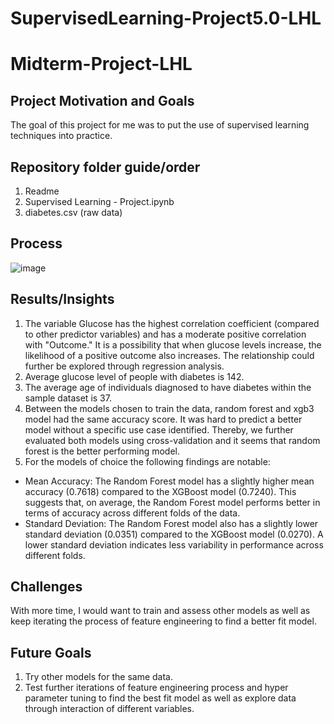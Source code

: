 # SupervisedLearning-Project5.0-LHL
# Midterm-Project-LHL

## Project Motivation and Goals

The goal of this project for me was to put the use of supervised learning techniques into practice.

## Repository folder guide/order
1. Readme
2. Supervised Learning - Project.ipynb
3. diabetes.csv (raw data)


## Process

![image](https://github.com/Zarmeena667/SupervisedLearning-Project5.0-LHL/assets/145514413/7c95a09c-c14b-4911-af20-4dad5f21ca77)




## Results/Insights

1. The variable Glucose has the highest correlation coefficient (compared to other predictor variables) and has a moderate positive correlation with "Outcome." It is a possibility that when glucose levels increase, the likelihood of a positive outcome also increases. The relationship could further be explored through regression analysis.
2. Average glucose level of people with diabetes is 142. 
3. The average age of individuals diagnosed to have diabetes within the sample dataset is 37.
4. Between the models chosen to train the data, random forest and xgb3 model had the same accuracy score. It was hard to predict a better model without a specific use case identified. Thereby, we further evaluated both models using cross-validation and it seems that random forest is the better performing model.
5. For the models of choice the following findings are notable:
- Mean Accuracy: The Random Forest model has a slightly higher mean accuracy (0.7618) compared to the XGBoost model (0.7240). This suggests that, on average, the Random Forest model performs better in terms of accuracy across different folds of the data.
- Standard Deviation: The Random Forest model also has a slightly lower standard deviation (0.0351) compared to the XGBoost model (0.0270). A lower standard deviation indicates less variability in performance across different folds.


## Challenges 

With more time, I would want to train and assess other models as well as keep iterating the process of feature engineering to find a better fit model.

## Future Goals
1. Try other models for the same data.
2. Test further iterations of feature engineering process and hyper parameter tuning to find the best fit model as well as explore data through interaction of different variables.



